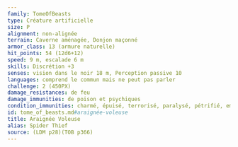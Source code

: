 ```yaml
---
family: TomeOfBeasts
type: Créature artificielle
size: P
alignment: non-alignée
terrain: Caverne aménagée, Donjon maçonné
armor_class: 13 (armure naturelle)
hit_points: 54 (12d6+12)
speed: 9 m, escalade 6 m
skills: Discrétion +3
senses: vision dans le noir 18 m, Perception passive 10
languages: comprend le commun mais ne peut pas parler
challenge: 2 (450PX)
damage_resistances: de feu
damage_immunities: de poison et psychiques
condition_immunities: charmé, épuisé, terrorisé, paralysé, pétrifié, empoisonné
id: tome_of_beasts.md#araignée-voleuse
title: Araignée Voleuse
alias: Spider Thief
source: (LDM p28)(TOB p366)
---
```


